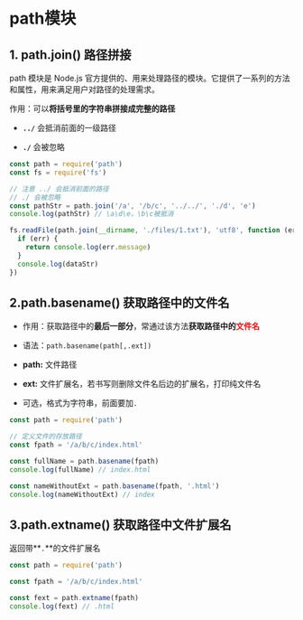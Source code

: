 # path模块

## 1. path.join() 路径拼接

path 模块是 Node.js 官方提供的、用来处理路径的模块。它提供了一系列的方法和属性，用来满足用户对路径的处理需求。

作用：可以**将括号里的字符串拼接成完整的路径**

-  **`../`** 会抵消前面的一级路径

- **`./`** 会被忽略

```js
const path = require('path')
const fs = require('fs')

// 注意 ../ 会抵消前面的路径
// ./ 会被忽略
const pathStr = path.join('/a', '/b/c', '../../', './d', 'e')
console.log(pathStr) // \a\d\e，\b\c被抵消

fs.readFile(path.join(__dirname, './files/1.txt'), 'utf8', function (err, dataStr) {
  if (err) {
    return console.log(err.message)
  }
  console.log(dataStr)
})
```

## 2.path.basename() 获取路径中的文件名

- 作用：获取路径中的**最后一部分**，常通过该方法**获取路径中的<font color='red'>文件名</font>**

- 语法：`path.basename(path[,.ext])`

- **path:** 文件路径

- **ext:** 文件扩展名，若书写则删除文件名后边的扩展名，打印纯文件名

- 可选，格式为字符串，前面要加`.`

```js
const path = require('path')

// 定义文件的存放路径
const fpath = '/a/b/c/index.html'

const fullName = path.basename(fpath)
console.log(fullName) // index.html

const nameWithoutExt = path.basename(fpath, '.html')
console.log(nameWithoutExt) // index
```



## 3.path.extname() 获取路径中文件扩展名 

返回带**`.`**的文件扩展名

```js
const path = require('path')

const fpath = '/a/b/c/index.html'

const fext = path.extname(fpath)
console.log(fext) // .html
```

